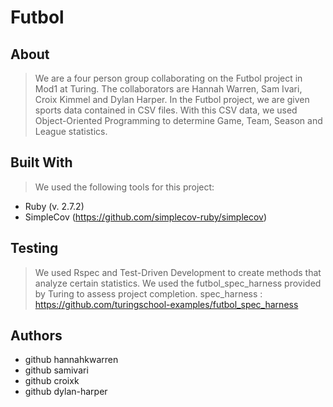 # **Futbol**


## **About**
> We are a four person group collaborating on the Futbol project in Mod1 at Turing.
> The collaborators are Hannah Warren, Sam Ivari, Croix Kimmel and Dylan Harper.
> In the Futbol project, we are given sports data contained in CSV files.
> With this CSV data, we used Object-Oriented Programming to determine Game, Team, Season and League statistics.

## **Built With**
> We used the following tools for this project:
* Ruby (v. 2.7.2)
* SimpleCov (https://github.com/simplecov-ruby/simplecov)

## **Testing**
> We used Rspec and Test-Driven Development to create methods that analyze certain statistics.
> We used the futbol_spec_harness provided by Turing to assess project completion.
> spec_harness : https://github.com/turingschool-examples/futbol_spec_harness

## **Authors**
* github hannahkwarren
* github samivari
* github croixk
* github dylan-harper
